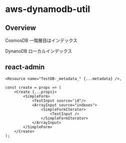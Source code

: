 # aws-dynamodb-util

## Overview

CosmosDB
一階層目はインデックス

DynanoDB
ローカルインデックス

## react-admin

```
<Resource name="TestDB-_metadata_" {...metadata} />,

const create = props => (
    <Create {...props}>
        <SimpleForm>
            <TextInput source="id"/>
            <ArrayInput source="indexes">
                <SimpleFormIterator>
                    <TextInput />
                </SimpleFormIterator>
            </ArrayInput>
        </SimpleForm>
    </Create>
);
```
